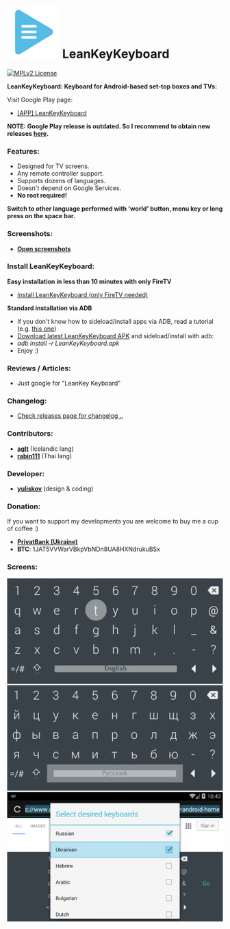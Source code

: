 ![Logo of LeanKeyKeyboard](img/leankeykeyboard_logo_small.png "Logo of LeanKeyKeyboard") LeanKeyKeyboard
=========

[![MPLv2 License](http://img.shields.io/badge/license-MPLv2-blue.svg?style=flat-square)](https://www.mozilla.org/MPL/2.0/)

__LeanKeyKeyboard: Keyboard for Android-based set-top boxes and TVs:__

Visit Google Play page: 
 * <a href="https://play.google.com/store/apps/details?id=org.liskovsoft.androidtv.rukeyboard" target="_blank">[APP] LeanKeyKeyboard</a>

__NOTE: Google Play release is outdated. So I recommend to obtain new releases [here](https://github.com/yuliskov/LeanKeyKeyboard/releases).__

### Features:
 * Designed for TV screens.
 * Any remote controller support.
 * Supports dozens of languages.
 * Doesn't depend on Google Services.
 * __No root required!__

__Switch to other language performed with 'world' button, menu key or long press on the space bar.__

### Screenshots:
 * __[Open screenshots](#screens)__

### Install LeanKeyKeyboard:
__Easy installation in less than 10 minutes with only FireTV__
 * <a href="https://github.com/yuliskov/LeanKeyKeyboard/wiki/How-to-Install-LeanKeyKeyboard-on-FireTV">Install LeanKeyKeyboard (only FireTV needed)</a>

__Standard installation via ADB__
 * If you don't know how to sideload/install apps via ADB, read a tutorial (e.g. <a href="http://kodi.wiki/view/HOW-TO:Install_Kodi_on_Fire_TV" target="_blank">this one</a>)
 * <a href="https://github.com/yuliskov/LeanKeyKeyboard/releases" target="_blank">Download latest LeanKeyKeyboard APK</a> and sideload/install with adb: 
 * *adb install -r LeanKeyKeyboard.apk*
 * Enjoy :)
 
### Reviews / Articles:
 * Just google for "LeanKey Keyboard"
 
### Changelog:
 * [Check releases page for changelog ..](https://github.com/yuliskov/LeanKeyKeyboard/releases)

### Contributors:
 * __[aglt](https://github.com/aglt)__ (Icelandic lang)
 * __[rabin111](https://github.com/rabin111)__ (Thai lang)

### Developer:
 * __[yuliskov](https://github.com/yuliskov)__ (design & coding)

### Donation:
If you want to support my developments you are welcome to buy me a cup of coffee :)
 * [__PrivatBank (Ukraine)__](https://privatbank.ua/ru/sendmoney?payment=5fcdddf53e3d491d63fcb050e6e2e05f2f2678c2)
 * __BTC__: 1JAT5VVWarVBkpVbNDn8UA8HXNdrukuBSx

### Screens:
![Screenshot of LeanKeyKeyboard](img/leankeykeyboard_screenshot_01.png "Screenshot of LeanKeyKeyboard")
![Screenshot of LeanKeyKeyboard](img/leankeykeyboard_screenshot_02.png "Screenshot of LeanKeyKeyboard")
![Screenshot of LeanKeyKeyboard](img/leankeykeyboard_screenshot_03.png "Screenshot of LeanKeyKeyboard")
